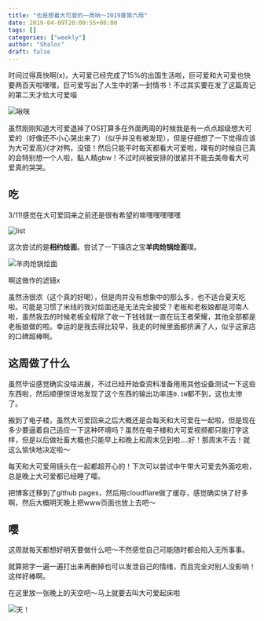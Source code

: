 ```yaml
---
title: "也是想着大可爱的一周呐～2019春第六周"
date: 2019-04-09T20:00:55+08:00
tags: []
categories: ["weekly"]
author: "Shaloc"
draft: false
---
```


时间过得真快啊(x)，大可爱已经完成了15%的出国生活啦，巨可爱和大可爱也快要两百天啦嘿嘿，巨可爱写出了人生中的第一封情书！不过其实要在发了这篇周记的第二天才给大可爱喵

<!--more-->

![啾咪](https://i.loli.net/2019/04/09/5cac8d19341da.png)

虽然刚刚知道大可爱退掉了OS打算多在外面两周的时候我是有一点点超级想大可爱的（好像还不小心哭出来了）（似乎并没有被发现），但是仔细想了一下觉得应该为大可爱高兴才对鸭，没错！然后只能平时每天都看大可爱啦，噗有的时候自己真的会特别想一个人啦，黏人精gbw！不过时间被安排的很紧并不能去美帝看大可爱真的哭哭。

## 吃

3/11!感觉在大可爱回来之前还是很有希望的嘛嘿嘿嘿嘿嘿

![list](https://i.loli.net/2019/04/09/5cac8d1955c38.png)

这次尝试的是**相约烩面**。尝试了一下镇店之宝**羊肉炝锅烩面**噗。

![羊肉炝锅烩面](https://i.loli.net/2019/04/09/5cac8d196d971.png)

啊这做作的滤镜x

虽然汤很浓（这个真的好喝），但是肉并没有想象中的那么多，也不适合夏天吃啦。可能是习惯了米线的我对烩面还是无法完全接受？老板和老板娘都是河南人啦，虽然我去的时候老板全程除了收一下钱钱就一直在玩王者荣耀，其他全部都是老板娘做的啦。幸运的是我去得比较早，我走的时候里面都挤满了人，似乎这家店的口碑超棒啊。

## 这周做了什么

虽然毕设感觉确实没啥进展，不过已经开始查资料准备用用其他设备测试一下这些东西啦，然后顺便惊讶地发现了这个东西的输出功率连`0.1W`都不到，这也太惨了。

搬到了电子楼，虽然大可爱回来之后大概还是会每天和大可爱在一起啦，但是现在多少要逼着自己适应一下这种环境吗？虽然在电子楼和大可爱视频都只能打字这样，但是以后做社畜大概也只能早上和晚上和周末见到啦....好！那周末不去！就这么愉快地决定啦～

每天和大可爱用镜头在一起都超开心的！下次可以尝试中午带大可爱去外面吃啦，总是晚上大可爱都已经睡了嘤。

把博客迁移到了github pages，然后用cloudflare做了缓存，感觉确实快了好多啊，然后大概明天晚上把www页面也放上去吧～

## 嘤

这周就每天都想好明天要做什么吧～不然感觉自己可能随时都会陷入无所事事。

就算把字一遍一遍打出来再删掉也可以发泄自己的情绪，而且完全对别人没影响！这样好棒啊。

在这里放一张晚上的天空吧～马上就要去叫大可爱起床啦

![天！](https://i.loli.net/2019/04/09/5cac8d1971278.png)